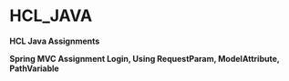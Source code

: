 # HCL_JAVA

**HCL Java Assignments**

**Spring MVC Assignment Login, Using RequestParam, ModelAttribute, PathVariable**

